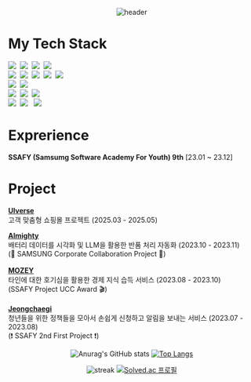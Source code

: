 
<div align="center">

![header](https://capsule-render.vercel.app/api?type=waving&color=auto&height=300&section=header&text=HanEol's%20Record%20&fontSize=70)

</div>







 


 # My Tech Stack


<p>
 <img src="https://img.shields.io/badge/Java-007396?style=flat-square&logo=openjdk&logoColor=white"/></a>&nbsp
 <img src="https://img.shields.io/badge/SpringBoot-6DB33F?style=flat-square&logo=SpringBoot&logoColor=white"/></a>&nbsp 
 <img src="https://img.shields.io/badge/SpringSecurity-6DB33F?style=flat-square&logo=SpringSecurity&logoColor=white"></a>&nbsp
 <img src="https://img.shields.io/badge/Javascript-ffb13b?style=flat-square&logo=javascript&logoColor=white"/></a>&nbsp 
 <br>
 <img src="https://img.shields.io/badge/Mysql-4479A1?style=flat-square&logo=MySql&logoColor=white"/></a>&nbsp 
 <img src="https://img.shields.io/badge/Oracle-F80000.svg?&style=flat-square&logo=Oracle&logoColor=white"/></a>&nbsp 
 <img src="https://img.shields.io/badge/Redis-DC382D?style=flat-square&logo=Redis&logoColor=white"></a>&nbsp 
 <img src="https://img.shields.io/badge/MyBatis-E6B91E?style=flat-square&logo=MySQL&logoColor=white"/></a>&nbsp 
 <img src="https://img.shields.io/badge/JPA-59666C?style=flat-square&logo=Hibernate&logoColor=white"/></a>&nbsp 
 <br>
 <img src="https://img.shields.io/badge/REACT-61DAFB?style=flat-square&logo=REACT&logoColor=white"/></a>&nbsp 
 <img src="https://img.shields.io/badge/vue.js-4FC08D?style=flat-square&logo=vue.js&logoColor=white"/></a>&nbsp 
 <br>
 <img src="https://img.shields.io/badge/HTML5-E34F26.svg?&style=flat-square&logo=HTML5&logoColor=white"/></a>&nbsp 
 <img src="https://img.shields.io/badge/CSS3-1572B6.svg?&style=flat-square&logo=CSS3&logoColor=white"/></a>&nbsp 
 <img src="https://img.shields.io/badge/Bootstrap-7952B3.svg?&style=flat-square&logo=Bootstrap&logoColor=white"/></a>&nbsp 
 <br>
 <img src="https://img.shields.io/badge/AWS-232F3E?style=flat-square&logo=Amazon&logoColor=white"/></a>&nbsp
 <img src="https://img.shields.io/badge/Jira-0052CC?style=plastic&logo=Jira&logoColor=white"/> </a>&nbsp
 <img src="https://img.shields.io/badge/GitHub-181717?style=plastic&logo=Github&logoColor=white"/></a>&nbsp
</p>


# Exprerience

**SSAFY (Samsumg Software Academy For Youth) 9th** [23.01 ~ 23.12]




# Project
[**UIverse**](https://github.com/UIverse-Team/UIverse-BE)
<br>
고객 맞춤형 쇼핑몰 프로젝트 (2025.03 - 2025.05)
<br>


[**Almighty**](https://github.com/jihaneol/Almighty) 
<br>
배터리 데이터를 시각화 및 LLM을 활용한 반품 처리 자동화 (2023.10 - 2023.11)
<br>
(🔋 SAMSUNG Corporate Collaboration Project 🔋)
<br>
<br>
[**MOZEY**](https://github.com/jihaneol/MOZEY) 
<br>
타인에 대한 호기심을 활용한 경제 지식 습득 서비스 (2023.08 - 2023.10)
<br>
(SSAFY Project UCC Award 🎬)
<br>
<br>
[**Jeongchaegi**](https://github.com/jihaneol/Jeongchaegi)
<br>
청년들을 위한 정책들을 모아서 손쉽게 신청하고 알림을 보내는 서비스 (2023.07 - 2023.08)
<br>
(❗ SSAFY 2nd First Project ❗)


<div align="center">

![Anurag's GitHub stats](https://github-readme-stats.vercel.app/api?username=jihaneol&show_icons=true&theme=radical)
[![Top Langs](https://github-readme-stats.vercel.app/api/top-langs/?username=jihaneol&langs_count=10&layout=compact&theme=dark)](https://github.com/jihaneol)

![streak](https://github-readme-streak-stats.herokuapp.com/?user=jihaneol&)
[![Solved.ac 프로필](http://mazassumnida.wtf/api/v2/generate_badge?boj=limz123)](https://solved.ac/limz123)

</div>

